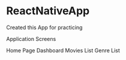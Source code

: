 # ReactNativeApp

Created this App for practicing


Application Screens
 
  Home Page
      Dashboard
        Movies List 
        Genre List
      
